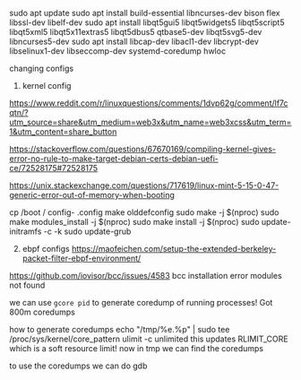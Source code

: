 sudo apt update
sudo apt install build-essential libncurses-dev bison flex libssl-dev libelf-dev
sudo apt install libqt5gui5 libqt5widgets5 libqt5script5 libqt5xml5 libqt5x11extras5 libqt5dbus5 qtbase5-dev libqt5svg5-dev libncurses5-dev
sudo apt install libcap-dev libacl1-dev libcrypt-dev libselinux1-dev libseccomp-dev systemd-coredump hwloc


changing configs

1. kernel config

https://www.reddit.com/r/linuxquestions/comments/1dvp62g/comment/lf7cqtn/?utm_source=share&utm_medium=web3x&utm_name=web3xcss&utm_term=1&utm_content=share_button

https://stackoverflow.com/questions/67670169/compiling-kernel-gives-error-no-rule-to-make-target-debian-certs-debian-uefi-ce/72528175#72528175

https://unix.stackexchange.com/questions/717619/linux-mint-5-15-0-47-generic-error-out-of-memory-when-booting

cp /boot / config-<kversion> .config
make olddefconfig
sudo make -j  $(nproc)
sudo make modules_install -j $(nproc)
sudo make install -j $(nproc)
sudo update-initramfs -c -k <kernelversion>
sudo update-grub




2. ebpf configs
https://maofeichen.com/setup-the-extended-berkeley-packet-filter-ebpf-environment/

https://github.com/iovisor/bcc/issues/4583
bcc installation error modules not found 



we can use `gcore pid` to generate coredump of running processes!
Got 800m coredumps

how to generate coredumps
echo "/tmp/%e.%p" | sudo tee /proc/sys/kernel/core_pattern 
ulimit -c unlimited 
this updates RLIMIT_CORE which is a soft resource limit!
now in tmp we can find the coredumps

to use the coredumps we can do gdb <binaryfile> <coredumpfile>
